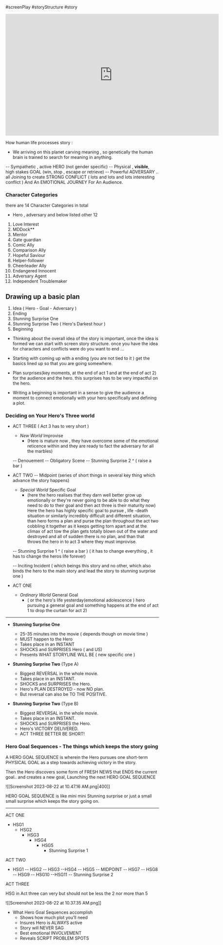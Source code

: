 #screenPlay
#storyStructure
#story

<iframe width="700" height="400" src="https://www.youtube.com/embed/iywvNIWKbPI" title="Learning Screenplay Story Structure - Eric Edson [Full Version - Screenwriting Masterclass]" frameborder="0" allow="accelerometer; autoplay; clipboard-write; encrypted-media; gyroscope; picture-in-picture; web-share" allowfullscreen></iframe>

How human life processes story : 
 - We arriving on this planet carving meaning , so genetically the human brain
   is trained to search for meaning in anything.


-- Sympathetic , active HERO (not gender specific)
    -- Physical , **visible**, high stakes GOAL (win, stop , escape or retrieve)
		-- Powerful ADVERSARY
			 .. all Joining to create
				 STRONG CONFLICT ( lots and lots and lots interesting conflict )
	And An EMOTIONAL JOURNEY For An Audience.    

### Character Categories

there are 14 Character Categories in total
- Hero , adversary and below listed other 12

1. Love Interest
2. MDDock**
3. Mentor
4. Gate guardian
5. Comic Ally
6. Comparison Ally
7. Hopeful Saviour
8. Helper-follower
9. Cheerleader Ally
10. Endangered Innocent
11. Adversary Agent
12. Independent Troublemaker

## Drawing up a basic plan

1. Idea ( Hero - Goal - Adversary )
2. Ending
3. Stunning Surprise One
4. Stunning Surprise Two ( Hero's Darkest hour )
5. Beginning

- Thinking about the overall idea of the story is important, once the idea is formed  we can start with screen story structure. once you have the idea for characters and conflicts were do you want to end ... 

- Starting with coming up with a ending (you are not tied to it ) get the basics lined up so that you are going somewhere. 

- Plan surprises(key moments, at the end of act 1 and at the end of act 2) for the audience and the hero. this surprises has to be very impactful on the hero. 

- Writing a beginning is important in a sense to give the audience a moment to connect emotionally with your hero specifically and defining a plot. 

### Deciding on Your Hero's Three world

- ACT THREE  ( Act 3 has to very short )
	- _New World_ Improvise 
		- (Here is mature now , they have overcome some of the emotional reticence within and they are ready to fact the adversary for all the marbles)

	-- Denouement 
	-- Obligatory Scene
	-- Stunning Surprise 2 ^ ( raise a bar )

- ACT TWO -- Midpoint (series of short things in several key thing which advance the story happens)
	- *Special World* Specific Goal 
		- (here the hero realises that they darn well better grow up emotionally or they're never going to be able to do what they need to do to their goal and then act three is their maturity now)
		Here the hero has highly specific goal to pursue , life -death situation or similarly incredibly difficult and different situation, than hero forms a plan and purse the plan throughout the act two cobbling it together as it  keeps getting torn apart and at the climax of act tow the plan gets totally blown out of the water and destroyed and all of sudden there is no plan, and than that throws the hero in to act 3 where they must improvise.
	
	-- Stunning Surprise 1 ^ ( raise a bar ) ( it has to change everything , it has to change the heros life forever)
	
	-- Inciting Incident  ( which beings this story and no other, which also binds the hero to the main story  and lead the story to stunning surprise one )
	
- ACT ONE 
	- *Ordinary World* General Goal 
		-  ( or the hero's life yesterday(emotional adolescence )
		 hero pursuing a general goal and something happens at the end of act 1 to drop the curtain for act 2)

---

- **Stunning Surprise One**
	- 25-35 minutes into the movie ( depends though on movie time )
	- MUST happen to the Hero
	- Takes place in an INSTANT
	- SHOCKS and SURPRISES Hero  ( and US)
	- Presents WHAT STORYLINE WILL BE ( new specific one )

- **Stunning Surprise Two** (Type A)
	- Biggest REVERSAL in the whole movie.
	- Takes place in an INSTANT.
	- SHOCKS and SURPRISES the Hero.
	- Hero's PLAN DESTROYED - now NO plan.
	- But reversal can also be TO THE POSITIVE.

- **Stunning Surprise Two** (Type B)
	- Biggest REVERSAL in the whole movie.
	- Takes place in an INSTANT.
	- SHOCKS and SURPRISES the Hero.
	- Hero's VICTORY DELIVERED. 
	- ACT THREE BETTER BE SHORT!


### Hero Goal Sequences - The things which keeps the story going

A HERO GOAL SEQUENCE  is wherein the Hero pursues one short-term PHYSICAL GOAL as a step towards achieving victory in the story. 

Then the Hero discovers some form of FRESH NEWS that ENDS the current goal.. and creates a new goal, Launching the next HERO GOAL SEQUENCE

![[Screenshot 2023-08-22 at 10.47.16 AM.png|400]]

HERO GOAL SEQUENCE is like mini mini Stunning surprise or just a small small surprise which keeps the story going on.

----
ACT ONE
- HSG1
	- HSG2
		- HSG3
			- HSG4
				- HSG5
					- Stunning Surprise 1

ACT TWO 
- HSG1
	-- HSG2
	  -- HSG3
	     --HSG4
		-- HSG5
		   -- MIDPOINT 
		     -- HSG7
		       -- HSG8
			   -- HSG9
			     -- HSG10
				--HSG11
				   -- Stunning Surprise 2

ACT THREE 

HSG in Act three can very but should not be less the 2 nor more than 5 


![[Screenshot 2023-08-22 at 10.37.35 AM.png]]


- What Hero Goal Sequences accomplish
	- Shows how much plot you'll need
	- Insures Hero is ALWAYS active
	- Story will NEVER SAG
	- Best emotional INVOLVEMENT
	- Reveals SCRIPT PROBLEM SPOTS



